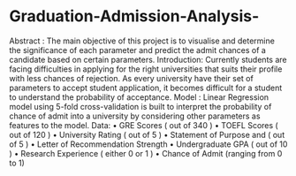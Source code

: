 # Graduation-Admission-Analysis-
Abstract :
The main objective of this project is to visualise and determine the significance of each parameter and predict the admit chances of a candidate based on certain parameters.
Introduction:
Currently students are facing difficulties in applying for the right universities that suits their profile with less chances of rejection. As every university have their set of parameters to accept student application, it becomes difficult for a student to understand the probability of acceptance.
Model :
Linear Regression model using 5-fold cross-validation is built to interpret the probability of chance of admit into a university by considering other parameters as features to the model.
Data:
•	GRE Scores ( out of 340 )
•	TOEFL Scores ( out of 120 )
•	University Rating ( out of 5 )
•	Statement of Purpose and ( out of 5 )
•	Letter of Recommendation Strength 
•	Undergraduate GPA ( out of 10 )
•	Research Experience ( either 0 or 1 )
•	Chance of Admit (ranging from 0 to 1)

